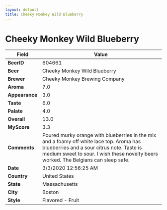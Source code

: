 ```yaml
---
layout: default
title: Cheeky Monkey Wild Blueberry
---
```


# Cheeky Monkey Wild Blueberry

| Field         | Value     |
|---------------|-----------|
| **BeerID** | 604661 |
| **Beer** | Cheeky Monkey Wild Blueberry |
| **Brewer** | Cheeky Monkey Brewing Company |
| **Aroma** | 7.0 |
| **Appearance** | 3.0 |
| **Taste** | 6.0 |
| **Palate** | 4.0 |
| **Overall** | 13.0 |
| **MyScore** | 3.3 |
| **Comments** | Poured murky orange with blueberries in the mix and a foamy off white lace top. Aroma has blueberries and a sour citrus note. Taste is medium sweet to sour. I wish these novelty beers worked. The Belgians can sleep safe. |
| **Date** | 3/3/2020 12:56:25 AM |
| **Country** | United States |
| **State** | Massachusetts |
| **City** | Boston |
| **Style** | Flavored - Fruit |
